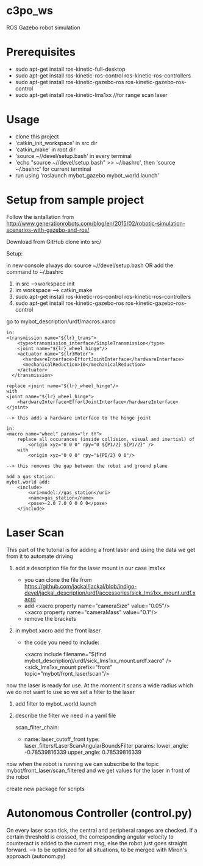 # c3po_ws
ROS Gazebo robot simulation

# Prerequisites
- sudo apt-get install ros-kinetic-full-desktop
- sudo apt-get install ros-kinetic-ros-control ros-kinetic-ros-controllers
- sudo apt-get install ros-kinetic-gazebo-ros ros-kinetic-gazebo-ros-control
- sudo apt-get install ros-kinetic-lms1xx	//for range scan laser

# Usage
- clone this project
- 'catkin_init_workspace' in src dir
- 'catkin_make' in root dir
- 'source ~/<YourWorkspace>/devel/setup.bash' in every terminal
- 'echo "source ~/<YourWorkspace>/devel/setup.bash" >> ~/.bashrc', then 'source ~/.bashrc' for current terminal
- run using 'roslaunch mybot_gazebo mybot_world.launch'


# Setup from sample project
Follow the isntallation from http://www.generationrobots.com/blog/en/2015/02/robotic-simulation-scenarios-with-gazebo-and-ros/

Download from GitHub
clone into src/

Setup:

in new console always do: source ~/<YourWorkspace>/devel/setup.bash OR add the command to ~/.bashrc

1. in src -->workspace init
2. im workspace --> catkin_make
3. sudo apt-get install ros-kinetic-ros-control ros-kinetic-ros-controllers
4. sudo apt-get install ros-kinetic-gazebo-ros ros-kinetic-gazebo-ros-control

go to mybot_description/urdf/macros.xarco

	in:
	<transmission name="${lr}_trans">
        <type>transmission_interface/SimpleTransmission</type>
        <joint name="${lr}_wheel_hinge"/>
        <actuator name="${lr}Motor">
          <hardwareInterface>EffortJointInterface</hardwareInterface>
          <mechanicalReduction>10</mechanicalReduction>
        </actuator>
      </transmission>

	replace <joint name="${lr}_wheel_hinge"/>
	with
	<joint name="${lr}_wheel_hinge">
        <hardwareInterface>EffortJointInterface</hardwareInterface>
    </joint>

    --> this adds a hardware interface to the hinge joint

    in: 
	<macro name="wheel" params="lr tY">
		replace all occurances (inside collision, visual and inertial) of 
			<origin xyz="0 0 0" rpy="0 ${PI/2} ${PI/2}" /> 
		with 
			<origin xyz="0 0 0" rpy="${PI/2} 0 0"/>

	--> this removes the gap between the robot and ground plane

	add a gas station:
	mybot.world add:
		<include>
      		<uri>model://gas_station</uri>
      		<name>gas_station</name>
      		<pose>-2.0 7.0 0 0 0 0</pose>
    	</include>
		
		
# Laser Scan
This part of the tutorial is for adding a front laser and using the data we get from it to automate driving

1. add a description file for the laser mount in our case lms1xx
	- you can clone the file from https://github.com/jackal/jackal/blob/indigo-devel/jackal_description/urdf/accessories/sick_lms1xx_mount.urdf.xacro
	- add <xacro:property name="cameraSize" value="0.05"/>
		  <xacro:property name="cameraMass" value="0.1"/>
	- remove the <visual> brackets
	
2. in mybot.xacro add the front laser
	- the code you need to include:
	
		<!-- FRONT LASER -->
		<xacro:include filename="$(find mybot_description)/urdf/sick_lms1xx_mount.urdf.xacro" />
		<sick_lms1xx_mount prefix="front"
			topic="mybot/front_laser/scan"/>
 
		<joint name="front_laser_mount_joint" type="fixed">
			<origin xyz="0 0 0"  rpy="0 0 0" />
			<!--parent link="front_mount" />-->
    		<parent link="camera" />
    		<child link="front_laser_mount" />
		</joint>
		
now the laser is ready for use. At the moment it scans a wide radius which we do not want to use so we set a filter to the laser

1. add filter to mybot_world.launch
	
	<node pkg="laser_filters" type="scan_to_scan_filter_chain"
	   name="laser_filter_front">
		<rosparam command="load" file="$(find mybot_gazebo)/launch/laserscan_filter_front.yaml" />
		<remap from="scan" to="mybot/front_laser/scan" />
		<remap from="scan_filtered" to="mybot/front_laser/scan_filtered" />
   </node>
   
2. describe the filter we need in a yaml file

	scan_filter_chain:
	- name: laser_cutoff_front
	type: laser_filters/LaserScanAngularBoundsFilter
	params:
		lower_angle: -0.78539816339
		upper_angle: 0.78539816339 
		
now when the robot is running we can subscribe to the topic mybot/front_laser/scan_filtered and we get values for the laser in front of the robot


create new package for scripts

# Autonomous Controller (control.py)
On every laser scan tick, the central and peripheral ranges are checked. If a certain threshold is crossed, the corresponding angular velocity to counteract is added to the current msg, else the robot just goes straight forward.
--> to be optimized for all situations, to be merged with Miron's approach (autonom.py)
